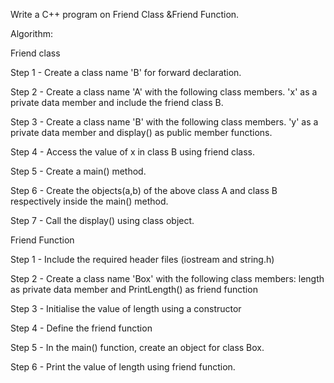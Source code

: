 Write a C++ program on Friend Class &Friend Function.

Algorithm:

Friend class

Step 1 - Create a class name 'B' for forward declaration.

Step 2 - Create a class name 'A' with the following class members. 'x' as a private data member and include the friend class B.

Step 3 - Create a class name 'B' with the following class members. 'y' as a private data member and display() as public member functions.

Step 4 - Access the value of x in class B using friend class.

Step 5 - Create a main() method.

Step 6 - Create the objects(a,b) of the above class A and class B respectively inside the main() method.

Step 7 - Call the display() using class object.

Friend Function

Step 1 - Include the required header files (iostream and string.h)

Step 2 - Create a class name 'Box' with the following class members: length as private data member and PrintLength() as friend function

Step 3 - Initialise the value of length using a constructor

Step 4 - Define the friend function

Step 5 - In the main() function, create an object for class Box.

Step 6 - Print the value of length using friend function.
